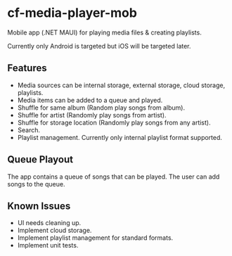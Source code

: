 # cf-media-player-mob

Mobile app (.NET MAUI) for playing media files & creating playlists.

Currently only Android is targeted but iOS will be targeted later.

Features
--------
- Media sources can be internal storage, external storage, cloud storage, playlists.
- Media items can be added to a queue and played.
- Shuffle for same album (Random play songs from album).
- Shuffle for artist (Randomly play songs from artist).
- Shuffle for storage location (Randomly play songs from any artist).
- Search.
- Playlist management. Currently only internal playlist format supported.

Queue Playout
-------------
The app contains a queue of songs that can be played. The user can add songs to the queue.

Known Issues
------------
- UI needs cleaning up.
- Implement cloud storage.
- Implement playlist management for standard formats.
- Implement unit tests.